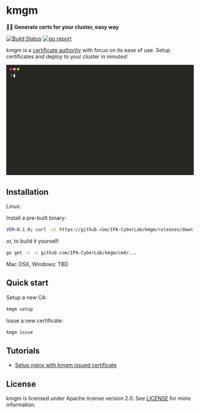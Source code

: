# kmgm
**:closed_lock_with_key::link: Generate certs for your cluster, easy way**

[![Build Status][gh-actions-badge]][gh-actions]
[![go report][go-report-badge]][go-report]

kmgm is a [certificate authority](https://en.wikipedia.org/wiki/Certificate_authority) with focus on its ease of use. Setup certificates and deploy to your cluster in minutes!

![demo session][demo-session-svg]

## Installation

Linux:

Install a pre-built binary:

```sh
VER=0.1.0; curl -vL https://github.com/IPA-CyberLab/kmgm/releases/download/v${VER}/kmgm_${VER}_Linux_x86_64.tar.gz | tar zx -C /usr/local/bin kmgm
```

or, to build it yourself:

```sh
go get -v -u github.com/IPA-CyberLab/kmgm/cmd/... 
```

Mac OSX, Windows: TBD

## Quick start

Setup a new CA:
```sh
kmgm setup
```

Issue a new certificate:
```sh
kmgm issue
```

## Tutorials

- [Setup nginx with kmgm issued certificate](https://github.com/IPA-CyberLab/kmgm/blob/master/docs/tutorials/nginx/README.md)

## License

kmgm is licensed under Apache license version 2.0. See [LICENSE](https://github.com/IPA-CyberLab/kmgm/blob/master/LICENSE) for more information.

<!-- Markdown link & img dfn's -->
[go-report-badge]: https://goreportcard.com/badge/github.com/IPA-CyberLab/kmgm
[go-report]: https://goreportcard.com/report/github.com/IPA-CyberLab/kmgm
[gh-actions-badge]: https://github.com/IPA-CyberLab/kmgm/workflows/Test%20and%20Release/badge.svg
[gh-actions]: https://github.com/IPA-CyberLab/kmgm/actions
[demo-session-svg]: https://raw.githubusercontent.com/IPA-CyberLab/kmgm/master/docs/demo.svg
